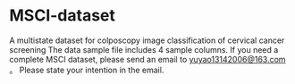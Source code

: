 # MSCI-dataset
A multistate dataset for colposcopy image classification  of cervical cancer screening
The data sample file includes 4 sample columns. If you need a complete MSCI dataset, please send an email to yuyao13142006@163.com 。 Please state your intention in the email.
